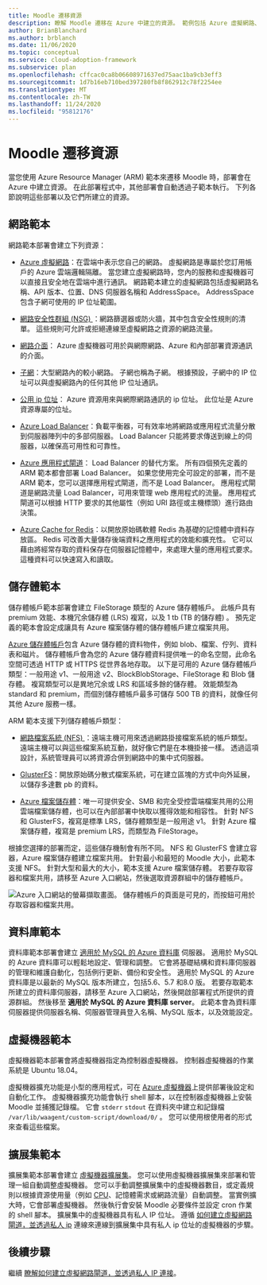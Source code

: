 ```yaml
---
title: Moodle 遷移資源
description: 瞭解 Moodle 遷移在 Azure 中建立的資源。 範例包括 Azure 虛擬網路、網路安全性群組和子網。
author: BrianBlanchard
ms.author: brblanch
ms.date: 11/06/2020
ms.topic: conceptual
ms.service: cloud-adoption-framework
ms.subservice: plan
ms.openlocfilehash: cffcac0ca8b06608971637ed75aac1ba9cb3eff3
ms.sourcegitcommit: 1d7b16eb710bed397280fb8f862912c78f2254ee
ms.translationtype: MT
ms.contentlocale: zh-TW
ms.lasthandoff: 11/24/2020
ms.locfileid: "95812176"
---
```

# <a name="moodle-migration-resources"></a>Moodle 遷移資源

當您使用 Azure Resource Manager (ARM) 範本來遷移 Moodle 時，部署會在 Azure 中建立資源。 在此部署程式中，其他部署會自動透過子範本執行。 下列各節說明這些部署以及它們所建立的資源。

## <a name="network-template"></a>網路範本

網路範本部署會建立下列資源：

- [Azure 虛擬網路](/azure/virtual-network/virtual-networks-overview)：在雲端中表示您自己的網路。 虛擬網路是專屬於您訂用帳戶的 Azure 雲端邏輯隔離。 當您建立虛擬網路時，您內的服務和虛擬機器可以直接且安全地在雲端中進行通訊。 網路範本建立的虛擬網路包括虛擬網路名稱、API 版本、位置、DNS 伺服器名稱和 AddressSpace。 AddressSpace 包含子網可使用的 IP 位址範圍。

- [網路安全性群組 (NSG) ](/azure/virtual-network/network-security-groups-overview)：網路篩選器或防火牆，其中包含安全性規則的清單。 這些規則可允許或拒絕連線至虛擬網路之資源的網路流量。

- [網路介面](/azure/virtual-network/virtual-network-network-interface)： Azure 虛擬機器可用於與網際網路、Azure 和內部部署資源通訊的介面。

- [子網](/azure/virtual-network/virtual-network-manage-subnet)：大型網路內的較小網路。 子網也稱為子網。 根據預設，子網中的 IP 位址可以與虛擬網路內的任何其他 IP 位址通訊。

- [公用 ip 位址](/azure/virtual-network/public-ip-addresses#:~:text=Public%20IP%20addresses%20enable%20Azure,IP%20assigned%20can%20communicate%20outbound)： Azure 資源用來與網際網路通訊的 ip 位址。 此位址是 Azure 資源專屬的位址。

- [Azure Load Balancer](/azure/virtual-machines/windows/tutorial-load-balancer#:~:text=An%20Azure%20load%20balancer%20is,traffic%20to%20an%20operational%20VM)：負載平衡器，可有效率地將網路或應用程式流量分散到伺服器陣列中的多部伺服器。 Load Balancer 只能將要求傳送到線上的伺服器，以確保高可用性和可靠性。

- [Azure 應用程式閘道](/azure/application-gateway/overview)： Load Balancer 的替代方案。 所有四個預先定義的 ARM 範本都會部署 Load Balancer。 如果您使用完全可設定的部署，而不是 ARM 範本，您可以選擇應用程式閘道，而不是 Load Balancer。 應用程式閘道是網路流量 Load Balancer，可用來管理 web 應用程式的流量。 應用程式閘道可以根據 HTTP 要求的其他屬性（例如 URI 路徑或主機標頭）進行路由決策。

- [Azure Cache for Redis](/azure/azure-cache-for-redis/cache-overview)：以開放原始碼軟體 Redis 為基礎的記憶體中資料存放區。 Redis 可改善大量儲存後端資料之應用程式的效能和擴充性。 它可以藉由將經常存取的資料保存在伺服器記憶體中，來處理大量的應用程式要求。 這種資料可以快速寫入和讀取。

## <a name="storage-template"></a>儲存體範本

儲存體帳戶範本部署會建立 FileStorage 類型的 Azure 儲存體帳戶。 此帳戶具有 premium 效能、本機冗余儲存體 (LRS) 複寫，以及 1 tb (TB 的儲存體) 。 預先定義的範本會設定成讓具有 Azure 檔案儲存體的儲存體帳戶建立檔案共用。

[Azure 儲存體帳戶](/azure/storage/common/storage-account-overview)包含 Azure 儲存體的資料物件，例如 blob、檔案、佇列、資料表和磁片。 儲存體帳戶會為您的 Azure 儲存體資料提供唯一的命名空間，此命名空間可透過 HTTP 或 HTTPS 從世界各地存取。 以下是可用的 Azure 儲存體帳戶類型：一般用途 v1、一般用途 v2、BlockBlobStorage、FileStorage 和 Blob 儲存體。 複寫類型可以是異地冗余或 LRS 和區域多餘的儲存體。 效能類型為 standard 和 premium，而個別儲存體帳戶最多可儲存 500 TB 的資料，就像任何其他 Azure 服務一樣。

ARM 範本支援下列儲存體帳戶類型：

- [網路檔案系統 (NFS) ](/windows-server/storage/nfs/nfs-overview)：遠端主機可用來透過網路掛接檔案系統的帳戶類型。 遠端主機可以與這些檔案系統互動，就好像它們是在本機掛接一樣。 透過這項設計，系統管理員可以將資源合併到網路中的集中式伺服器。

- [GlusterFS](/azure/virtual-machines/workloads/sap/high-availability-guide-rhel-glusterfs)：開放原始碼分散式檔案系統，可在建立區塊的方式中向外延展，以儲存多達數 pb 的資料。

- [Azure 檔案儲存體](/azure/storage/files/storage-files-introduction)：唯一可提供安全、SMB 和完全受控雲端檔案共用的公用雲端檔案儲存體，也可以在內部部署中快取以獲得效能和相容性。 針對 NFS 和 GlusterFS，複寫是標準 LRS，儲存體類型是一般用途 v1。 針對 Azure 檔案儲存體，複寫是 premium LRS，而類型為 FileStorage。

根據您選擇的部署而定，這些儲存機制會有所不同。 NFS 和 GlusterFS 會建立容器，Azure 檔案儲存體建立檔案共用。 針對最小和最短的 Moodle 大小，此範本支援 NFS。 針對大型和最大的大小，範本支援 Azure 檔案儲存體。 若要存取容器和檔案共用，請移至 Azure 入口網站，然後選取資源群組中的儲存體帳戶。

![Azure 入口網站的螢幕擷取畫面。 儲存體帳戶的頁面是可見的，而按鈕可用於存取容器和檔案共用。](./images/storage-account.png)

## <a name="database-template"></a> 資料庫範本

資料庫範本部署會建立 [適用於 MySQL 的 Azure 資料庫](/azure/mysql/) 伺服器。 適用於 MySQL 的 Azure 資料庫可以輕鬆地設定、管理和調整。 它會將基礎結構和資料庫伺服器的管理和維護自動化，包括例行更新、備份和安全性。 適用於 MySQL 的 Azure 資料庫是以最新的 MySQL 版本所建立，包括5.6、5.7 和8.0 版。 若要存取範本所建立的資料庫伺服器，請移至 Azure 入口網站，然後開啟部署程式所提供的資源群組。 然後移至 **適用於 MySQL 的 Azure 資料庫 server**。 此範本會為資料庫伺服器提供伺服器名稱、伺服器管理員登入名稱、MySQL 版本，以及效能設定。

## <a name="virtual-machine-template"></a>虛擬機器範本

虛擬機器範本部署會將虛擬機器指定為控制器虛擬機器。 控制器虛擬機器的作業系統是 Ubuntu 18.04。

虛擬機器擴充功能是小型的應用程式，可在 [Azure 虛擬機器](/azure/virtual-machines/extensions/overview)上提供部署後設定和自動化工作。 虛擬機器擴充功能會執行 shell 腳本，以在控制器虛擬機器上安裝 Moodle 並捕獲記錄檔。 它會 `stderr` `stdout` 在資料夾中建立和記錄檔 `/var/lib/waagent/custom-script/download/0/` 。 您可以使用根使用者的形式來查看這些檔案。

## <a name="scale-set-template"></a>擴展集範本

擴展集範本部署會建立 [虛擬機器擴展集](/azure/virtual-machine-scale-sets/overview)。 您可以使用虛擬機器擴展集來部署和管理一組自動調整虛擬機器。 您可以手動調整擴展集中的虛擬機器數目，或定義規則以根據資源使用量（例如 [CPU](/visualstudio/profiling/average-cpu-utilization)、記憶體需求或網路流量）自動調整。 當實例擴大時，它會部署虛擬機器。 然後執行會安裝 Moodle 必要條件並設定 cron 作業的 shell 腳本。 擴展集中的虛擬機器具有私人 IP 位址。 遵循 [如何建立虛擬網路閘道，並透過私人 ip](./vpn-gateway.md) 連線來連線到擴展集中具有私人 ip 位址的虛擬機器的步驟。

## <a name="next-steps"></a>後續步驟

繼續 [瞭解如何建立虛擬網路閘道，並透過私人 IP 連接](./vpn-gateway.md)。
